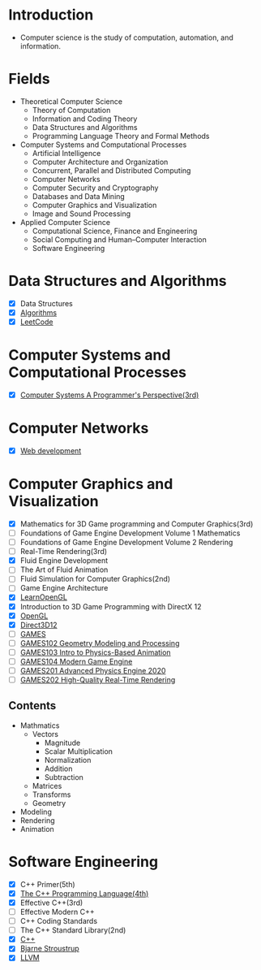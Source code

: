 # Introduction
 - Computer science is the study of computation, automation, and information.

# Fields
- Theoretical Computer Science
  - Theory of Computation
  - Information and Coding Theory
  - Data Structures and Algorithms
  - Programming Language Theory and Formal Methods
- Computer Systems and Computational Processes
  - Artificial Intelligence
  - Computer Architecture and Organization
  - Concurrent, Parallel and Distributed Computing
  - Computer Networks
  - Computer Security and Cryptography
  - Databases and Data Mining
  - Computer Graphics and Visualization 
  - Image and Sound Processing
- Applied Computer Science
  - Computational Science, Finance and Engineering
  - Social Computing and Human–Computer Interaction
  - Software Engineering

# Data Structures and Algorithms
- [x] Data Structures
- [x] [Algorithms](https://programmercarl.com)
- [x] [LeetCode](https://leetcode-cn.com)

# Computer Systems and Computational Processes
- [x] [Computer Systems A Programmer's Perspective(3rd)](http://csapp.cs.cmu.edu/3e/home.html)

# Computer Networks
- [x] [Web development](https://www.youtube.com/watch?v=VfGW0Qiy2I0)

# Computer Graphics and Visualization
- [x] Mathematics for 3D Game programming and Computer Graphics(3rd)
- [ ] Foundations of Game Engine Development Volume 1 Mathematics
- [ ] Foundations of Game Engine Development Volume 2 Rendering
- [ ] Real-Time Rendering(3rd)
- [x] Fluid Engine Development
- [ ] The Art of Fluid Animation
- [ ] Fluid Simulation for Computer Graphics(2nd)
- [ ] Game Engine Architecture
- [x] [LearnOpenGL](https://learnopengl.com)
- [x] Introduction to 3D Game Programming with DirectX 12
- [x] [OpenGL](https://www.khronos.org/opengl/)
- [x] [Direct3D12](https://docs.microsoft.com/en-us/windows/win32/direct3d12/direct3d-12-graphics)
- [ ] [GAMES](https://games-cn.org)
- [ ] [GAMES102 Geometry Modeling and Processing](https://www.bilibili.com/video/BV1NA411E7Yr)  
- [ ] [GAMES103 Intro to Physics-Based Animation](https://www.bilibili.com/video/BV12Q4y1S73g)
- [ ] [GAMES104 Modern Game Engine](https://www.bilibili.com/video/BV1oU4y1R7Km)
- [ ] [GAMES201 Advanced Physics Engine 2020](https://www.bilibili.com/video/BV1ZK411H7Hc)
- [ ] [GAMES202 High-Quality Real-Time Rendering](https://www.bilibili.com/video/BV1YK4y1T7yY)

## Contents
- Mathmatics
  - Vectors 
    - Magnitude
    - Scalar Multiplication
    - Normalization
    - Addition
    - Subtraction
  - Matrices
  - Transforms 
  - Geometry
- Modeling
- Rendering
- Animation 

 
# Software Engineering
- [x] C++ Primer(5th)
- [x] [The C++ Programming Language(4th)](https://www.stroustrup.com/4th.html)
- [x] Effective C++(3rd)
- [ ] Effective Modern C++
- [ ] C++ Coding Standards
- [ ] The C++ Standard Library(2nd)
- [x] [C++](https://isocpp.org)
- [x] [Bjarne Stroustrup](https://www.stroustrup.com)
- [x] [LLVM](https://www.llvm.org)
